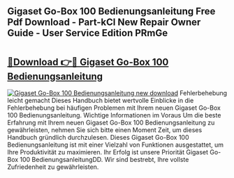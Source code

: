## Gigaset Go-Box 100 Bedienungsanleitung Free Pdf Download - Part-kCl New Repair Owner Guide - User Service Edition PRmGe

# <h2><a href="http://df1aykc.blite.top/?on=Gigaset+Go-Box+100+Bedienungsanleitung">🔗Download 👉🔴 Gigaset Go-Box 100 Bedienungsanleitung</a></h2>

[![Gigaset Go-Box 100 Bedienungsanleitung new download](https://i.imgur.com/lujVjoI.png)](http://df1aykc.blite.top/?on=Gigaset+Go-Box+100+Bedienungsanleitung)
Fehlerbehebung leicht gemacht Dieses Handbuch bietet wertvolle Einblicke in die Fehlerbehebung bei häufigen Problemen mit Ihrem neuen Gigaset Go-Box 100 Bedienungsanleitung. Wichtige Informationen im Voraus Um die beste Erfahrung mit Ihrem neuen Gigaset Go-Box 100 Bedienungsanleitung zu gewährleisten, nehmen Sie sich bitte einen Moment Zeit, um dieses Handbuch gründlich durchzulesen. Dieses Gigaset Go-Box 100 Bedienungsanleitung ist mit einer Vielzahl von Funktionen ausgestattet, um Ihre Produktivität zu maximieren. Ihr Erfolg ist unsere Priorität Gigaset Go-Box 100 BedienungsanleitungDD. Wir sind bestrebt, Ihre vollste Zufriedenheit zu gewährleisten.
